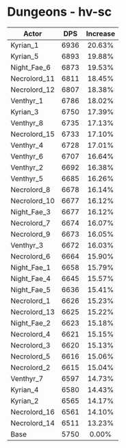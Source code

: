 # Dungeons - hv-sc
| Actor | DPS | Increase |
|---|:---:|:---:|
|Kyrian_1|6936|20.63%|
|Kyrian_5|6893|19.88%|
|Night_Fae_6|6873|19.53%|
|Necrolord_11|6811|18.45%|
|Necrolord_12|6807|18.38%|
|Venthyr_1|6786|18.02%|
|Kyrian_3|6750|17.39%|
|Venthyr_8|6735|17.13%|
|Necrolord_15|6733|17.10%|
|Venthyr_4|6728|17.01%|
|Venthyr_6|6707|16.64%|
|Venthyr_2|6692|16.38%|
|Venthyr_5|6685|16.26%|
|Necrolord_8|6678|16.14%|
|Necrolord_10|6677|16.12%|
|Night_Fae_3|6677|16.12%|
|Necrolord_7|6674|16.07%|
|Necrolord_9|6673|16.05%|
|Venthyr_3|6672|16.03%|
|Necrolord_6|6664|15.90%|
|Night_Fae_1|6658|15.79%|
|Night_Fae_4|6645|15.57%|
|Night_Fae_5|6636|15.41%|
|Necrolord_1|6626|15.23%|
|Necrolord_13|6625|15.22%|
|Night_Fae_2|6623|15.18%|
|Necrolord_4|6621|15.15%|
|Necrolord_3|6620|15.13%|
|Necrolord_5|6616|15.06%|
|Necrolord_2|6615|15.04%|
|Venthyr_7|6597|14.73%|
|Kyrian_4|6580|14.43%|
|Kyrian_2|6565|14.17%|
|Necrolord_16|6561|14.10%|
|Necrolord_14|6511|13.23%|
|Base|5750|0.00%|
